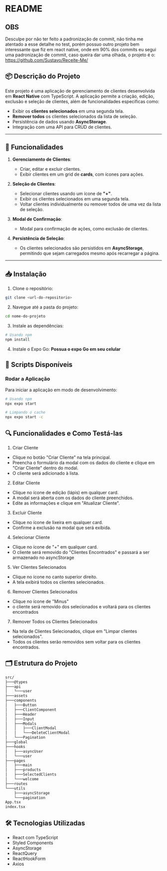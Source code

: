 # **README**
## OBS
Desculpe por não ter feito a padronização de commit, não tinha me atentado a esse detalhe no test, porém possuo outro projeto bem interessante que fiz em react native, onde em 90% dos commits eu segui uma padronização de commit, caso queira dar uma olhada, o projeto é o: https://github.com/Sustavo/Receite-Me/

## 📦 **Descrição do Projeto**

Este projeto é uma aplicação de gerenciamento de clientes desenvolvida em **React Native** com TypeScript. A aplicação permite a criação, edição, exclusão e seleção de clientes, além de funcionalidades específicas como:

- Exibir os **clientes selecionados** em uma segunda tela.
- **Remover todos** os clientes selecionados da lista de seleção.
- Persistência de dados usando **AsyncStorage**.
- Integração com uma API para CRUD de clientes.

---

## 🚀 **Funcionalidades**

1. **Gerenciamento de Clientes**:
   - Criar, editar e excluir clientes.
   - Exibir clientes em um grid de **cards**, com ícones para ações.
   
2. **Seleção de Clientes**:
   - Selecionar clientes usando um ícone de **"+"**.
   - Exibir os clientes selecionados em uma segunda tela.
   - Voltar clientes individualmente ou remover todos de uma vez da lista de seleção.

3. **Modal de Confirmação**:
   - Modal para confirmação de ações, como exclusão de clientes.

4. **Persistência de Seleção**:
   - Os clientes selecionados são persistidos em **AsyncStorage**, permitindo que sejam carregados mesmo após recarregar a página.

---

## 📥 **Instalação**

1. Clone o repositório:

```bash
git clone <url-do-repositorio>
```

2. Navegue até a pasta do projeto:

```bash
cd nome-do-projeto
```
3. Instale as dependências:

```bash
# Usando npm
npm install
```

4. Instale o Expo Go:
**Possua o expo Go em seu celular**


## 📜 Scripts Disponíveis
### Rodar a Aplicação
Para iniciar a aplicação em modo de desenvolvimento:

```bash
# Usando npm
npx expo start

# Limpando o cache
npx expo start -c

```

## 🔍 Funcionalidades e Como Testá-las
1. Criar Cliente
- Clique no botão "Criar Cliente" na tela principal.
- Preencha o formulário da modal com os dados do cliente e clique em "Criar Cliente" dentro do modal.
- O cliente será adicionado à lista.
2. Editar Cliente
- Clique no ícone de edição (lápis) em qualquer card.
- A modal será aberta com os dados do cliente preenchidos.
- Edite as informações e clique em "Atualizar Cliente".
3. Excluir Cliente
- Clique no ícone de lixeira em qualquer card.
- Confirme a exclusão na modal que será exibida.
4. Selecionar Cliente
- Clique no ícone de "+" em qualquer card.
- O cliente será removido do "Clientes Encontrados" e passará a ser armazenado no asyncStorage
5. Ver Clientes Selecionados
- Clique no ícone no canto superior direito.
- A tela exibirá todos os clientes selecionados.
6. Remover Clientes Selecionados
- Clique no ícone de "Minus"
- o cliente será removido dos selecionados e voltará para os clientes encontrados 
7. Remover Todos os Clientes Selecionados
- Na tela de Clientes Selecionados, clique em "Limpar clientes selecionados".
- Todos os clientes serão removidos sem voltar para os clientes encontrados.

## 🗂️ Estrutura do Projeto
```bash
src/
├───@types
├───api
│   └───user
├───assets
├───components
│   ├───Button
│   ├───ClientComponent
│   ├───Header
│   ├───Input
│   ├───Modals
│   │   ├───ClientModal
│   │   └───DeleteClientModal
│   └───Pagination
├───global
├───hooks
│   ├───asyncUser
│   └───user
├───pages
│   ├───main
│   ├───products
│   ├───SelectedClients
│   └───welcome
├───routes
└───utils
    ├───asyncStorage
    └───pagination
App.tsx
index.tsx   
```

## 🛠️ Tecnologias Utilizadas
- React com TypeScript
- Styled Components
- AsyncStorage
- ReactQuery
- ReactHookForm
- Axios